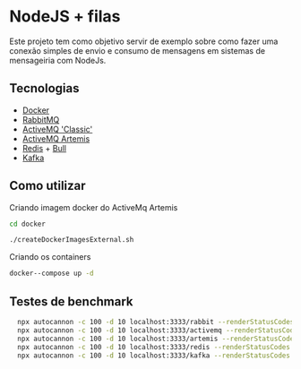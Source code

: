 # NodeJS + filas

Este projeto tem como objetivo servir de exemplo sobre como fazer uma conexão simples de envio e consumo de mensagens em sistemas de mensageiria com NodeJs.

## Tecnologias

- [Docker](https://www.docker.com/)
- [RabbitMQ](https://www.rabbitmq.com/)
- [ActiveMQ 'Classic'](https://activemq.apache.org/components/classic/)
- [ActiveMQ Artemis](https://activemq.apache.org/components/artemis/)
- [Redis](https://redis.io/) + [Bull](https://github.com/OptimalBits/bull)
- [Kafka](https://kafka.apache.org/)

## Como utilizar

Criando imagem docker do ActiveMq Artemis

```sh
cd docker

./createDockerImagesExternal.sh
```

Criando os containers

```sh
docker--compose up -d
```

## Testes de benchmark

```bash
  npx autocannon -c 100 -d 10 localhost:3333/rabbit --renderStatusCodes
  npx autocannon -c 100 -d 10 localhost:3333/activemq --renderStatusCodes
  npx autocannon -c 100 -d 10 localhost:3333/artemis --renderStatusCodes
  npx autocannon -c 100 -d 10 localhost:3333/redis --renderStatusCodes
  npx autocannon -c 100 -d 10 localhost:3333/kafka --renderStatusCodes
```
